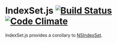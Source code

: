 # IndexSet.js [![Build Status](https://next.travis-ci.org/paddle8/index-set.png)](https://next.travis-ci.org/paddle8/index-set) [![Code Climate](https://codeclimate.com/github/paddle8/index-set.png)](https://codeclimate.com/github/paddle8/index-set)

IndexSet.js provides a corollary to [NSIndexSet](http://developer.apple.com/library/ios/#documentation/cocoa/conceptual/Collections/Articles/).
